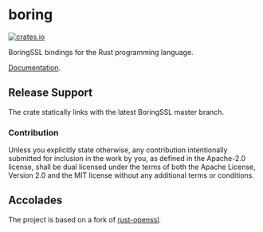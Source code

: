 # boring

[![crates.io](https://img.shields.io/crates/v/openssl.svg)](https://crates.io/crates/boring)

BoringSSL bindings for the Rust programming language.

[Documentation](https://docs.rs/boring).

## Release Support

The crate statically links with the latest BoringSSL master branch.

### Contribution

Unless you explicitly state otherwise, any contribution intentionally
submitted for inclusion in the work by you, as defined in the Apache-2.0
license, shall be dual licensed under the terms of both the Apache License,
Version 2.0 and the MIT license without any additional terms or conditions.

## Accolades
The project is based on a fork of [rust-openssl](https://github.com/sfackler/rust-openssl).